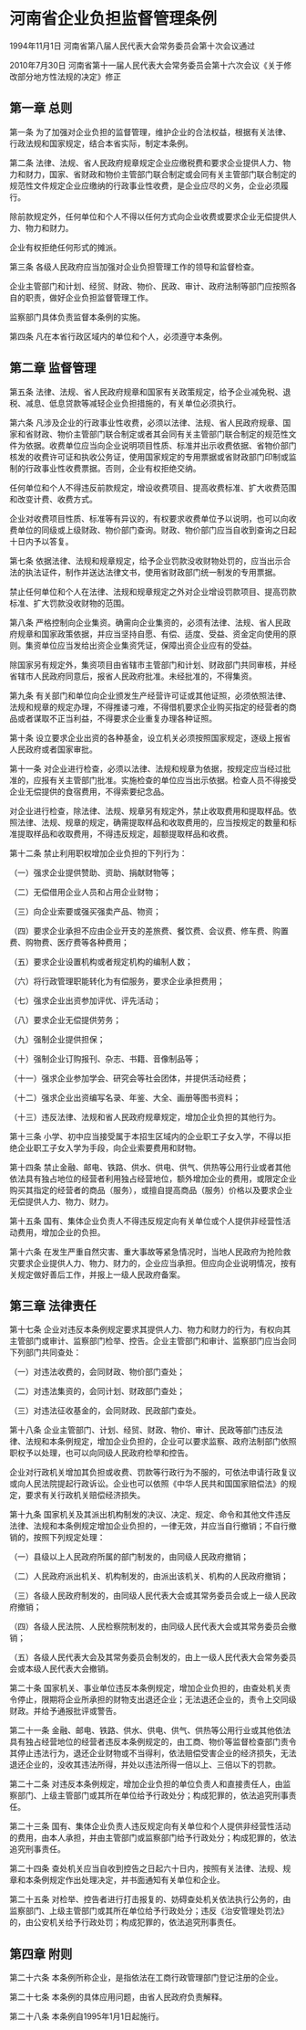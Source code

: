 # 河南省企业负担监督管理条例

1994年11月1日 河南省第八届人民代表大会常务委员会第十次会议通过

2010年7月30日 河南省第十一届人民代表大会常务委员会第十六次会议《关于修改部分地方性法规的决定》修正

<!-- INFO END -->

## 第一章  总则

第一条 为了加强对企业负担的监督管理，维护企业的合法权益，根据有关法律、行政法规和国家规定，结合本省实际，制定本条例。

第二条 法律、法规、省人民政府规章规定企业应缴税费和要求企业提供人力、物力和财力，国家、省财政和物价主管部门联合制定或会同有关主管部门联合制定的规范性文件规定企业应缴纳的行政事业性收费，是企业应尽的义务，企业必须履行。

除前款规定外，任何单位和个人不得以任何方式向企业收费或要求企业无偿提供人力、物力和财力。

企业有权拒绝任何形式的摊派。

第三条 各级人民政府应当加强对企业负担管理工作的领导和监督检查。

企业主管部门和计划、经贸、财政、物价、民政、审计、政府法制等部门应按照各自的职责，做好企业负担监督管理工作。

监察部门具体负责监督本条例的实施。

第四条 凡在本省行政区域内的单位和个人，必须遵守本条例。

## 第二章  监督管理

第五条 法律、法规、省人民政府规章和国家有关政策规定，给予企业减免税、退税、减息、低息贷款等减轻企业负担措施的，有关单位必须执行。

第六条 凡涉及企业的行政事业性收费，必须以法律、法规、省人民政府规章、国家和省财政、物价主管部门联合制定或者其会同有关主管部门联合制定的规范性文件为依据。收费单位应当向企业说明项目性质、标准并出示收费依据、省物价部门核发的收费许可证和执收公务证，使用国家规定的专用票据或省财政部门印制或监制的行政事业性收费票据。否则，企业有权拒绝交纳。

任何单位和个人不得违反前款规定，增设收费项目、提高收费标准、扩大收费范围和改变计费、收费方式。

企业对收费项目性质、标准等有异议的，有权要求收费单位予以说明，也可以向收费单位的同级或上级财政、物价部门查询。财政、物价部门应当自收到查询之日起十日内予以答复。

第七条 依据法律、法规和规章规定，给予企业罚款没收财物处罚的，应当出示合法的执法证件，制作并送达法律文书，使用省财政部门统一制发的专用票据。

禁止任何单位和个人在法律、法规和规章规定之外对企业增设罚款项目、提高罚款标准、扩大罚款没收财物的范围。

第八条 严格控制向企业集资。确需向企业集资的，必须有法律、法规、省人民政府规章和国家政策依据，并应当坚持自愿、有偿、适度、受益、资金定向使用的原则。集资单位应当发给出资企业集资凭证，保障出资企业应有的受益。

除国家另有规定外，集资项目由省辖市主管部门和计划、财政部门共同审核，并经省辖市人民政府同意后，报省人民政府批准。未经批准的，不得集资。

第九条 有关部门和单位向企业颁发生产经营许可证或其他证照，必须依照法律、法规和规章的规定办理，不得推诿刁难，不得借机要求企业购买指定的经营者的商品或者谋取不正当利益，不得要求企业重复办理各种证照。

第十条 设立要求企业出资的各种基金，设立机关必须按照国家规定，逐级上报省人民政府或者国家审批。

第十一条 对企业进行检查，必须以法律、法规和规章为依据，按规定应当经过批准的，应报有关主管部门批准。实施检查的单位应当出示依据。检查人员不得接受企业无偿提供的食宿费用，不得索要纪念品。

对企业进行检查，除法律、法规、规章另有规定外，禁止收取费用和提取样品。依照法律、法规、规章的规定，确需提取样品和收取费用的，应当按规定的数量和标准提取样品和收取费用，不得违反规定，超额提取样品和收费。

第十二条 禁止利用职权增加企业负担的下列行为：

（一）强求企业提供赞助、资助、捐献财物等；

（二）无偿借用企业人员和占用企业财物；

（三）向企业索要或强买强卖产品、物资；

（四）要求企业承担不应由企业开支的差旅费、餐饮费、会议费、修车费、购置费、购物费、医疗费等各种费用；

（五）要求企业设置机构或者规定机构的编制人数；

（六）将行政管理职能转化为有偿服务，要求企业承担费用；

（七）强求企业出资参加评优、评先活动；

（八）要求企业无偿提供劳务；

（九）强制企业提供担保；

（十）强制企业订购报刊、杂志、书籍、音像制品等；

（十一）强求企业参加学会、研究会等社会团体，并提供活动经费；

（十二）强求企业出资编写名录、年鉴、大全、画册等图书资料；

（十三）违反法律、法规和省人民政府规章规定，增加企业负担的其他行为。

第十三条 小学、初中应当接受属于本招生区域内的企业职工子女入学，不得以拒绝企业职工子女入学为手段，向企业索要费用和财物。

第十四条 禁止金融、邮电、铁路、供水、供电、供气、供热等公用行业或者其他依法具有独占地位的经营者利用独占经营地位，额外增加企业的费用，或限定企业购买其指定的经营者的商品（服务），或擅自提高商品（服务）价格以及要求企业无偿提供人力、物力、财力。

第十五条 国有、集体企业负责人不得违反规定向有关单位或个人提供非经营性活动费用，增加企业的负担。

第十六条 在发生严重自然灾害、重大事故等紧急情况时，当地人民政府为抢险救灾要求企业提供人力、物力、财力的，企业应当承担。但应向企业说明情况，按有关规定做好善后工作，并报上一级人民政府备案。

## 第三章  法律责任

第十七条 企业对违反本条例规定要求其提供人力、物力和财力的行为，有权向其主管部门或审计、监察部门检举、控告。企业主管部门和审计、监察部门应当会同下列部门共同查处：

（一）对违法收费的，会同财政、物价部门查处；

（二）对违法集资的，会同计划、财政部门查处；

（三）对违法征收基金的，会同财政、民政部门查处。

第十八条 企业主管部门、计划、经贸、财政、物价、审计、民政等部门违反法律、法规和本条例规定，增加企业负担的，企业可以要求监察、政府法制部门依照职权予以处理，也可以向同级人民政府检举和控告。

企业对行政机关增加其负担或收费、罚款等行政行为不服的，可依法申请行政复议或向人民法院提起行政诉讼。企业也可以依照《中华人民共和国国家赔偿法》的规定，要求有关行政机关赔偿经济损失。

第十九条 国家机关及其派出机构制发的决议、决定、规定、命令和其他文件违反法律、法规和本条例规定增加企业负担的，一律无效，并应当自行撤销；不自行撤销的，按照下列规定处理：

（一）县级以上人民政府所属的部门制发的，由同级人民政府撤销；

（二）人民政府派出机关、机构制发的，由派出该机关、机构的人民政府撤销；

（三）各级人民政府制发的，由同级人民代表大会或其常务委员会或上一级人民政府撤销；

（四）各级人民法院、人民检察院制发的，由同级人民代表大会或其常务委员会撤销；

（五）各级人民代表大会及其常务委员会制发的，由上一级人民代表大会常务委员会或本级人民代表大会撤销。

第二十条 国家机关、事业单位违反本条例规定，增加企业负担的，由查处机关责令停止，限期将企业所承担的财物支出退还企业；无法退还企业的，责令上交同级财政。并给予通报批评或警告。

第二十一条 金融、邮电、铁路、供水、供电、供气、供热等公用行业或其他依法具有独占经营地位的经营者违反本条例规定的，由工商、物价等监督检查部门责令其停止违法行为，退还企业财物或不当得利，依法赔偿受害企业的经济损失，无法退还企业的，没收其违法所得，并处以违法所得一倍以上、三倍以下的罚款。

第二十二条 对违反本条例规定，增加企业负担的单位负责人和直接责任人，由监察部门、上级主管部门或其所在单位给予行政处分；构成犯罪的，依法追究刑事责任。

第二十三条 国有、集体企业负责人违反规定向有关单位和个人提供非经营性活动的费用，由本人承担，并由主管部门或监察部门给予行政处分；构成犯罪的，依法追究刑事责任。

第二十四条 查处机关应当自收到控告之日起六十日内，按照有关法律、法规、规章和本条例规定作出处理决定，并书面通知有关单位和企业。

第二十五条 对检举、控告者进行打击报复的、妨碍查处机关依法执行公务的，由监察部门、上级主管部门或其所在单位给予行政处分；违反《治安管理处罚法》的，由公安机关给予行政处罚；构成犯罪的，依法追究刑事责任。

## 第四章  附则

第二十六条 本条例所称企业，是指依法在工商行政管理部门登记注册的企业。

第二十七条 本条例的具体应用问题，由省人民政府负责解释。

第二十八条 本条例自1995年1月1日起施行。